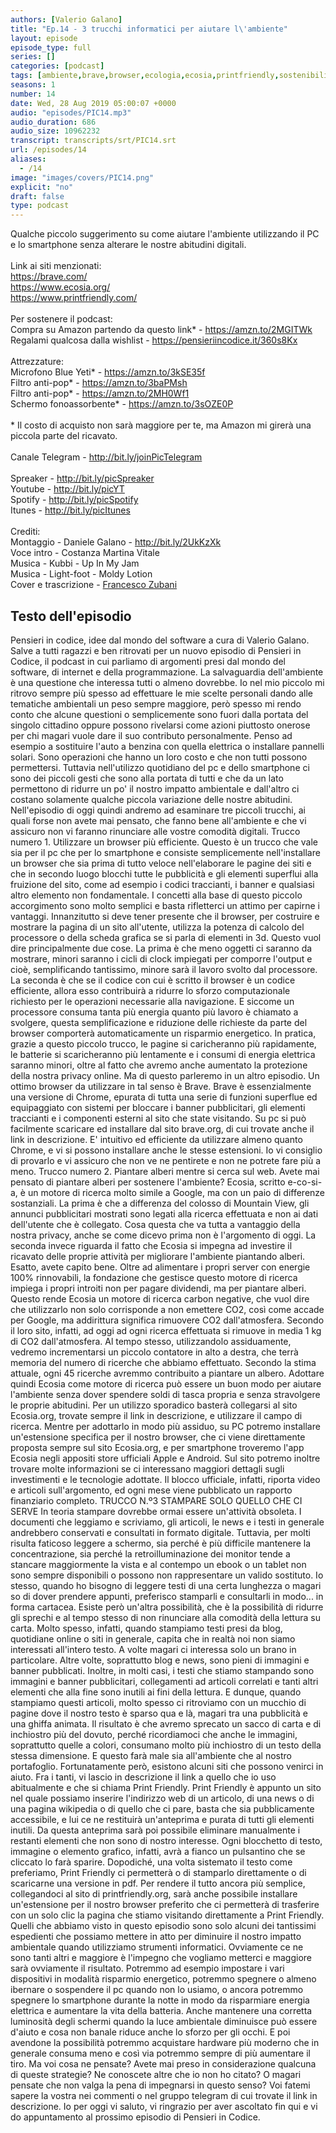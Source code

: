 ```yaml
---
authors: [Valerio Galano]
title: "Ep.14 - 3 trucchi informatici per aiutare l\'ambiente"
layout: episode
episode_type: full
series: []
categories: [podcast]
tags: [ambiente,brave,browser,ecologia,ecosia,printfriendly,sostenibilità]
seasons: 1
number: 14
date: Wed, 28 Aug 2019 05:00:07 +0000
audio: "episodes/PIC14.mp3"
audio_duration: 686
audio_size: 10962232
transcript: transcripts/srt/PIC14.srt
url: /episodes/14
aliases: 
  - /14
image: "images/covers/PIC14.png"
explicit: "no"
draft: false
type: podcast
---
```

Qualche piccolo suggerimento su come aiutare l'ambiente utilizzando il PC e lo smartphone senza alterare le nostre abitudini digitali.<br /><br />Link ai siti menzionati:<br /><a href="https://brave.com/" rel="noopener">https://brave.com/</a> <br /><a href="https://www.ecosia.org/" rel="noopener">https://www.ecosia.org/</a> <br /><a href="https://www.printfriendly.com/" rel="noopener">https://www.printfriendly.com/</a> <br /><br />Per sostenere il podcast:<br />Compra su Amazon partendo da questo link* - <a href="https://amzn.to/2MGITWk" rel="noopener">https://amzn.to/2MGITWk</a>  <br />Regalami qualcosa dalla wishlist - <a href="https://pensieriincodice.it/360s8Kx" rel="noopener">https://pensieriincodice.it/360s8Kx</a><br /><br />Attrezzature:<br />Microfono Blue Yeti* - <a href="https://amzn.to/3kSE35f" rel="noopener">https://amzn.to/3kSE35f</a>  <br />Filtro anti-pop* - <a href="https://amzn.to/3baPMsh" rel="noopener">https://amzn.to/3baPMsh</a>  <br />Filtro anti-pop* - <a href="https://amzn.to/2MH0Wf1" rel="noopener">https://amzn.to/2MH0Wf1</a>  <br />Schermo fonoassorbente* - <a href="https://amzn.to/3sOZE0P" rel="noopener">https://amzn.to/3sOZE0P</a>  <br /><br />* Il costo di acquisto non sarà maggiore per te, ma Amazon mi girerà una piccola parte del ricavato. <br /><br />Canale Telegram - <a href="http://bit.ly/joinPicTelegram" rel="noopener">http://bit.ly/joinPicTelegram</a> <br /><br />Spreaker - <a href="http://bit.ly/picSpreaker" rel="noopener">http://bit.ly/picSpreaker</a> <br />Youtube - <a href="http://bit.ly/picYT" rel="noopener">http://bit.ly/picYT</a> <br />Spotify - <a href="http://bit.ly/picSpotify" rel="noopener">http://bit.ly/picSpotify</a> <br />Itunes - <a href="http://bit.ly/picItunes" rel="noopener">http://bit.ly/picItunes</a> <br /><br />Crediti:<br />Montaggio - Daniele Galano - <a href="http://bit.ly/2UkKzXk" rel="noopener">http://bit.ly/2UkKzXk</a> <br />Voce intro - Costanza Martina Vitale<br />Musica - Kubbi - Up In My Jam<br />Musica - Light-foot - Moldy Lotion<br />Cover e trascrizione - <a href="https://it.linkedin.com/in/francesco-zubani-5957081a6" rel="noopener">Francesco Zubani</a>

<!-- more -->

## Testo dell'episodio

Pensieri in codice, idee dal mondo del software a cura di Valerio Galano.
Salve a tutti ragazzi e ben ritrovati per un nuovo episodio di Pensieri in Codice,
il podcast in cui parliamo di argomenti presi dal mondo del software, di internet e della
programmazione. La salvaguardia dell'ambiente è una questione che interessa tutti o almeno
dovrebbe. Io nel mio piccolo mi ritrovo sempre più spesso ad effettuare le mie scelte personali
dando alle tematiche ambientali un peso sempre maggiore, però spesso mi rendo conto che alcune
questioni o semplicemente sono fuori dalla portata del singolo cittadino oppure possono
rivelarsi come azioni piuttosto onerose per chi magari vuole dare il suo contributo personalmente.
Penso ad esempio a sostituire l'auto a benzina con quella elettrica o installare pannelli
solari. Sono operazioni che hanno un loro costo e che non tutti possono permettersi. Tuttavia
nell'utilizzo quotidiano del pc e dello smartphone ci sono dei piccoli gesti che sono alla portata
di tutti e che da un lato permettono di ridurre un po' il nostro impatto ambientale e dall'altro ci
costano solamente qualche piccola variazione delle nostre abitudini. Nell'episodio di oggi
quindi andremo ad esaminare tre piccoli trucchi, ai quali forse non avete mai pensato, che fanno
bene all'ambiente e che vi assicuro non vi faranno rinunciare alle vostre comodità digitali.
Trucco numero 1. Utilizzare un browser più efficiente. Questo è un trucco che vale sia per il pc che per
lo smartphone e consiste semplicemente nell'installare un browser che sia prima di tutto
veloce nell'elaborare le pagine dei siti e che in secondo luogo blocchi tutte le pubblicità e gli
elementi superflui alla fruizione del sito, come ad esempio i codici traccianti, i banner e qualsiasi
altro elemento non fondamentale. I concetti alla base di questo piccolo accorgimento sono molto
semplici e basta rifletterci un attimo per capirne i vantaggi. Innanzitutto si deve tener presente
che il browser, per costruire e mostrare la pagina di un sito all'utente, utilizza la potenza di
calcolo del processore o della scheda grafica se si parla di elementi in 3d. Questo vuol dire
principalmente due cose. La prima è che meno oggetti ci saranno da mostrare, minori saranno
i cicli di clock impiegati per comporre l'output e cioè, semplificando tantissimo, minore sarà il
lavoro svolto dal processore. La seconda è che se il codice con cui è scritto il browser è un codice
efficiente, allora esso contribuirà a ridurre lo sforzo computazionale richiesto per le operazioni
necessarie alla navigazione. E siccome un processore consuma tanta più energia quanto
più lavoro è chiamato a svolgere, questa semplificazione e riduzione delle richieste
da parte del browser comporterà automaticamente un risparmio energetico. In pratica, grazie a
questo piccolo trucco, le pagine si caricheranno più rapidamente, le batterie si scaricheranno
più lentamente e i consumi di energia elettrica saranno minori, oltre al fatto che avremo anche
aumentato la protezione della nostra privacy online. Ma di questo parleremo in un altro
episodio. Un ottimo browser da utilizzare in tal senso è Brave. Brave è essenzialmente una versione
di Chrome, epurata di tutta una serie di funzioni superflue ed equipaggiato con sistemi per bloccare
i banner pubblicitari, gli elementi traccianti e i componenti esterni al sito che state visitando.
Su pc si può facilmente scaricare ed installare dal sito brave.org, di cui trovate anche il link
in descrizione. E' intuitivo ed efficiente da utilizzare almeno quanto Chrome, e vi si possono
installare anche le stesse estensioni. Io vi consiglio di provarlo e vi assicuro che non
ve ne pentirete e non ne potrete fare più a meno.
Trucco numero 2. Piantare alberi mentre si cerca sul web. Avete mai pensato di
piantare alberi per sostenere l'ambiente? Ecosia, scritto e-co-si-a, è un motore di
ricerca molto simile a Google, ma con un paio di differenze sostanziali. La prima è che a
differenza del colosso di Mountain View, gli annunci pubblicitari mostrati sono legati alla
ricerca effettuata e non ai dati dell'utente che è collegato. Cosa questa che va tutta a
vantaggio della nostra privacy, anche se come dicevo prima non è l'argomento di oggi. La
seconda invece riguarda il fatto che Ecosia si impegna ad investire il ricavato delle proprie
attività per migliorare l'ambiente piantando alberi. Esatto, avete capito bene. Oltre ad
alimentare i propri server con energie 100% rinnovabili, la fondazione che gestisce questo
motore di ricerca impiega i propri introiti non per pagare dividendi, ma per piantare alberi.
Questo rende Ecosia un motore di ricerca carbon negative, che vuol dire che utilizzarlo non
solo corrisponde a non emettere CO2, così come accade per Google, ma addirittura significa
rimuovere CO2 dall'atmosfera. Secondo il loro sito, infatti, ad oggi ad ogni ricerca effettuata
si rimuove in media 1 kg di CO2 dall'atmosfera. Al tempo stesso, utilizzandolo assiduamente,
vedremo incrementarsi un piccolo contatore in alto a destra, che terrà memoria del numero
di ricerche che abbiamo effettuato. Secondo la stima attuale, ogni 45 ricerche avremmo
contribuito a piantare un albero. Adottare quindi Ecosia come motore di ricerca può essere un buon
modo per aiutare l'ambiente senza dover spendere soldi di tasca propria e senza stravolgere le
proprie abitudini. Per un utilizzo sporadico basterà collegarsi al sito Ecosia.org, trovate
sempre il link in descrizione, e utilizzare il campo di ricerca. Mentre per adottarlo in modo
più assiduo, su PC potremo installare un'estensione specifica per il nostro browser, che ci viene
direttamente proposta sempre sul sito Ecosia.org, e per smartphone troveremo l'app Ecosia negli
appositi store ufficiali Apple e Android. Sul sito potremo inoltre trovare molte informazioni
se ci interessano maggiori dettagli sugli investimenti e le tecnologie adottate. Il
blocco ufficiale, infatti, riporta video e articoli sull'argomento, ed ogni mese viene
pubblicato un rapporto finanziario completo.
TRUCCO N.º3 STAMPARE SOLO QUELLO CHE CI SERVE
In teoria stampare dovrebbe ormai essere un'attività obsoleta. I documenti che leggiamo e scriviamo,
gli articoli, le news e i testi in generale andrebbero conservati e consultati in formato
digitale. Tuttavia, per molti risulta faticoso leggere a schermo, sia perché è più difficile
mantenere la concentrazione, sia perché la retroilluminazione dei monitor tende a stancare
maggiormente la vista e al contempo un ebook o un tablet non sono sempre disponibili o
possono non rappresentare un valido sostituto. Io stesso, quando ho bisogno di leggere testi
di una certa lunghezza o magari so di dover prendere appunti, preferisco stamparli e consultarli
in modo... in forma cartacea. Esiste però un'altra possibilità, che è la possibilità
di ridurre gli sprechi e al tempo stesso di non rinunciare alla comodità della lettura
su carta. Molto spesso, infatti, quando stampiamo testi presi da blog, quotidiane online o siti
in generale, capita che in realtà noi non siamo interessati all'intero testo. A volte
magari ci interessa solo un brano in particolare. Altre volte, soprattutto blog e news, sono
pieni di immagini e banner pubblicati. Inoltre, in molti casi, i testi che stiamo stampando
sono immagini e banner pubblicitari, collegamenti ad articoli correlati e tanti altri elementi
che alla fine sono inutili ai fini della lettura. E dunque, quando stampiamo questi articoli,
molto spesso ci ritroviamo con un mucchio di pagine dove il nostro testo è sparso qua
e là, magari tra una pubblicità e una ghiffa animata. Il risultato è che avremo sprecato
un sacco di carta e di inchiostro più del dovuto, perché ricordiamoci che anche le
immagini, soprattutto quelle a colori, consumano molto più inchiostro di un testo della stessa
dimensione. E questo farà male sia all'ambiente che al nostro portafoglio. Fortunatamente
però, esistono alcuni siti che possono venirci in aiuto. Fra i tanti, vi lascio in descrizione
il link a quello che io uso abitualmente e che si chiama Print Friendly. Print Friendly
è appunto un sito nel quale possiamo inserire l'indirizzo web di un articolo, di una news
o di una pagina wikipedia o di quello che ci pare, basta che sia pubblicamente accessibile,
e lui ce ne restituirà un'anteprima e purata di tutti gli elementi inutili. Da questa anteprima
sarà poi possibile eliminare manualmente i restanti elementi che non sono di nostro
interesse. Ogni blocchetto di testo, immagine o elemento grafico, infatti, avrà a fianco
un pulsantino che se cliccato lo farà sparire. Dopodiché, una volta sistemato il testo come
preferiamo, Print Friendly ci permetterà o di stamparlo direttamente o di scaricarne
una versione in pdf. Per rendere il tutto ancora più semplice, collegandoci al sito
di printfriendly.org, sarà anche possibile installare un'estensione per il nostro browser
preferito che ci permetterà di trasferire con un solo clic la pagina che stiamo visitando
direttamente a Print Friendly.
Quelli che abbiamo visto in questo episodio sono solo alcuni dei tantissimi espedienti
che possiamo mettere in atto per diminuire il nostro impatto ambientale quando utilizziamo
strumenti informatici. Ovviamente ce ne sono tanti altri e maggiore è l'impegno che vogliamo
metterci e maggiore sarà ovviamente il risultato. Potremmo ad esempio impostare i vari dispositivi
in modalità risparmio energetico, potremmo spegnere o almeno ibernare o sospendere il
pc quando non lo usiamo, o ancora potremmo spegnere lo smartphone durante la notte in
modo da risparmiare energia elettrica e aumentare la vita della batteria. Anche mantenere una
corretta luminosità degli schermi quando la luce ambientale diminuisce può essere
d'aiuto e cosa non banale riduce anche lo sforzo per gli occhi. E poi avendone la possibilità
potremmo acquistare hardware più moderno che in generale consuma meno e così via potremmo
sempre di più aumentare il tiro. Ma voi cosa ne pensate? Avete mai preso in considerazione
qualcuna di queste strategie? Ne conoscete altre che io non ho citato? O magari pensate
che non valga la pena di impegnarsi in questo senso? Voi fatemi sapere la vostra nei commenti
o nel gruppo telegram di cui trovate il link in descrizione. Io per oggi vi saluto, vi ringrazio
per aver ascoltato fin qui e vi do appuntamento al prossimo episodio di Pensieri in Codice.

